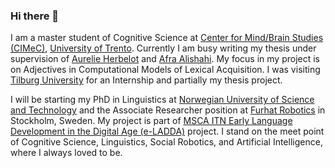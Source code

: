 ### Hi there 👋

I am a master student of Cognitive Science at [Center for Mind/Brain Studies (CIMeC)](https://cimec.unitn.it), [University of Trento](https://unitn.it). Currently I am busy writing my thesis under supervision of [Aurelie Herbelot](https://aurelieherbelot.net/) and [Afra Alishahi](http://afra.alishahi.name/). My focus in my project is on Adjectives in Computational Models of Lexical Acquisition. I was visiting [Tilburg University](https://tilburguniversity.edu) for an Internship and partially my thesis project.

I will be starting my PhD in Linguistics at [Norwegian University of Science and Technology](https://ntnu.edu) and the Associate Researcher position at [Furhat Robotics](https://furhatrobotics.com) in Stockholm, Sweden. My project is part of [MSCA ITN Early Language Development in the Digital Age (e-LADDA)](https://www.ntnu.edu/e-ladda) project. I stand on the meet point of Cognitive Science, Linguistics, Social Robotics, and Artificial Intelligence, where I always loved to be.
